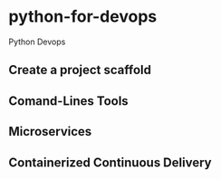# python-for-devops
Python Devops


## Create a project scaffold

## Comand-Lines Tools

## Microservices

## Containerized Continuous Delivery


